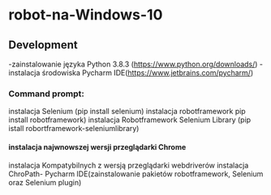 # robot-na-Windows-10

## Development
-zainstalowanie języka Python 3.8.3 (https://www.python.org/downloads/)
-instalacja środowiska Pycharm IDE(https://www.jetbrains.com/pycharm/)
### Command prompt:
  instalacja Selenium (pip install selenium)
  instalacja robotframework pip install robotframework)
  instalacja Robotframework Selenium Library (pip istall robortframework-seleniumlibrary)
#### instalacja najwnowszej wersji przeglądarki Chrome
  instalacja Kompatybilnych z wersją przeglądarki webdriverów
  instalacja ChroPath-
  Pycharm IDE(zainstalowanie pakietów robotframework, Selenium oraz Selenium plugin)
